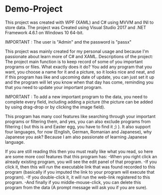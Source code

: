# Demo-Project
This project was created with WPF (XAML) and C# using MVVM and INI to store data.
The project was Created using Visual Studio 2017 and .NET Framework 4.6.1 on Windows 10 64-bit.

IMPORTANT : The user is "Admin" and the password is "passx"

This project was mainly created for my personal usage and because I'm passionate about learn more of C# and XAML.
Descriptions of the project:
The project main function is to keep record of some of you important programs or files. What exactly does it do?
You add any program that you want, you choose a name for it and a picture, so it looks nice and neat,
and if this program has like and upcoming date of update, you can just set it up and the program will let you know when that day has come,
reminding you that you need to update your important program.

IMPORTANT : To add a new important program to the data, you need to complete every field, 
            including adding a picture (the picture can be added by using drag-drop or by clicking the image field).

This program has many cool features like searching through your important programs or filtering them, and yes,
you can also exclude programs from filtering ( but this is and Easter egg, you have to find it ;) ).
It also support four languages, for now (English, German, Romanian and Japanese), why Japanese you ask?
Because I am also passionate of learning Japanese language.

If you are still reading this then you must really like what you read, so here are some more cool features that this program has: 
  -When you right click an already existing program, you will see the edit panel of that program.
  -If you click it, then this will run the executable link that was found recorded to this program 
  (basically if you imputed the link to your program will execute that program).
  -If you double-click it, it will run the web-link registered to this program.
  -And finally if you middle-mouse-click, you can delete this program from the data (A prompt message will ask you if you are sure).
